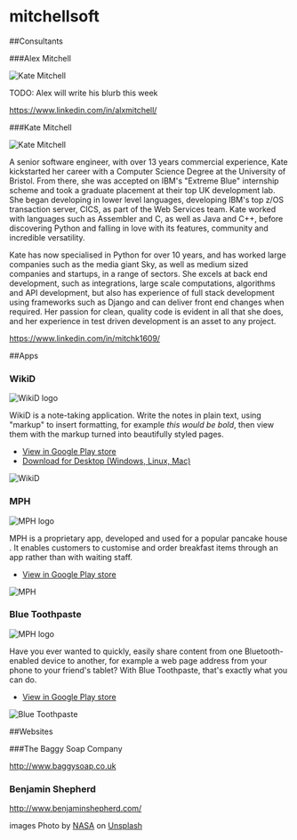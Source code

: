# mitchellsoft

##Consultants

###Alex Mitchell

![Kate Mitchell](assets/images/alex_mitchell.jpg)

TODO: Alex will write his blurb this week

https://www.linkedin.com/in/alxmitchell/

###Kate Mitchell

![Kate Mitchell](assets/images/kate_mitchell.jpg)

A senior software engineer, with over 13 years commercial experience, Kate kickstarted her career with a Computer Science
Degree at the University of Bristol. From there, she was accepted on IBM's "Extreme Blue" internship scheme and took a
graduate placement at their top UK development lab. She began developing in lower level languages, developing IBM's top 
z/OS transaction server, CICS, as part of the Web Services team. Kate worked with languages such as Assembler and C, as 
well as Java and C++, before discovering Python and falling in love with its features, community and incredible 
versatility.

Kate has now specialised in Python for over 10 years, and has worked large companies such as the media giant Sky, as 
well as medium sized companies and startups, in a range of sectors. She excels at back end development, such as 
integrations, large scale computations, algorithms and API development, but also has experience of full stack 
development using frameworks such as Django and can deliver front end changes when required. Her passion for clean, 
quality code is evident in all that she does, and her experience in test driven development is an asset to any project.

https://www.linkedin.com/in/mitchk1609/

##Apps

### WikiD

![WikiD logo](assets/images/wikid_logo.jpg)

WikiD is a note-taking application. Write the notes in plain text, using "markup" to insert formatting, for example 
*this would be bold*, then view them with the markup turned into beautifully styled pages.

* [View in Google Play store](https://play.google.com/store/apps/details?id=uk.org.alexmitchell.wikid.android&hl=en&gl=US)
* [Download for Desktop (Windows, Linux, Mac)](http://www.mitchellsoft.co.uk/wikid/)

![WikiD](assets/images/wikid.jpg)

### MPH

![MPH logo](assets/images/mph_logo.jpg) 

MPH is a proprietary app, developed and used for a popular pancake house . It enables customers to customise and order breakfast 
items through an app rather than with waiting staff.

* [View in Google Play store](https://play.google.com/store/apps/details?id=uk.co.mitchellsoft.mph&hl=en&gl=US)

![MPH](assets/images/mph.jpg)

### Blue Toothpaste

![MPH logo](assets/images/blue_toothpaste_logo.jpg)

Have you ever wanted to quickly, easily share content from one Bluetooth-enabled device to another, for example a web 
page address from your phone to your friend's tablet? With Blue Toothpaste, that's exactly what you can do.

* [View in Google Play store](https://play.google.com/store/apps/details?id=uk.co.mitchellsoft.android.bluetoothpaste&hl=en&gl=US)

![Blue Toothpaste](assets/images/blue_toothpaste.jpg)


##Websites

###The Baggy Soap Company

http://www.baggysoap.co.uk

### Benjamin Shepherd

http://www.benjaminshepherd.com/


images
<span>Photo by <a href="https://unsplash.com/@nasa?utm_source=unsplash&amp;utm_medium=referral&amp;utm_content=creditCopyText">NASA</a> on <a href="https://unsplash.com/s/photos/code?utm_source=unsplash&amp;utm_medium=referral&amp;utm_content=creditCopyText">Unsplash</a></span>
